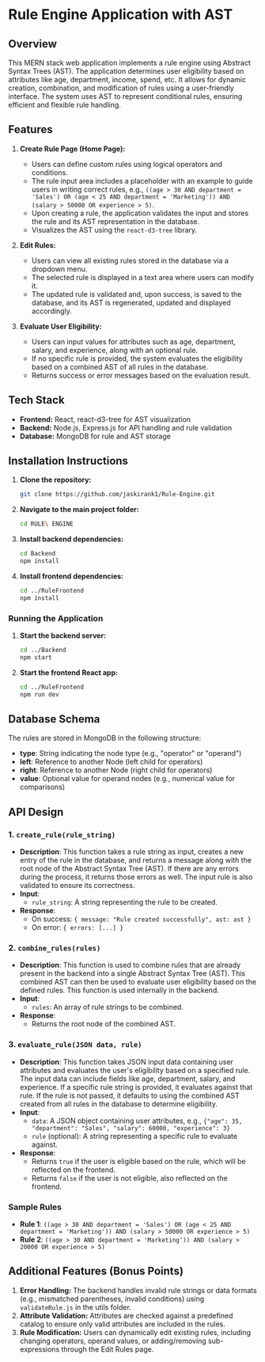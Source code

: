 # Rule Engine Application with AST

## Overview
This MERN stack web application implements a rule engine using Abstract Syntax Trees (AST). The application determines user eligibility based on attributes like age, department, income, spend, etc. It allows for dynamic creation, combination, and modification of rules using a user-friendly interface. The system uses AST to represent conditional rules, ensuring efficient and flexible rule handling.

## Features
1. **Create Rule Page (Home Page):**
   - Users can define custom rules using logical operators and conditions.
   - The rule input area includes a placeholder with an example to guide users in writing correct rules, e.g., 
     `((age > 30 AND department = 'Sales') OR (age < 25 AND department = 'Marketing')) AND (salary > 50000 OR experience > 5)`.
   - Upon creating a rule, the application validates the input and stores the rule and its AST representation in the database.
   - Visualizes the AST using the `react-d3-tree` library.

2. **Edit Rules:**
   - Users can view all existing rules stored in the database via a dropdown menu.
   - The selected rule is displayed in a text area where users can modify it.
   - The updated rule is validated and, upon success, is saved to the database, and its AST is regenerated, updated and displayed  accordingly.

3. **Evaluate User Eligibility:**
   - Users can input values for attributes such as age, department, salary, and experience, along with an optional rule.
   - If no specific rule is provided, the system evaluates the eligibility based on a combined AST of all rules in the database.
   - Returns success or error messages based on the evaluation result.

## Tech Stack
- **Frontend:** React, react-d3-tree for AST visualization
- **Backend:** Node.js, Express.js for API handling and rule validation
- **Database:** MongoDB for rule and AST storage

## Installation Instructions
1. **Clone the repository:**
   ```bash
   git clone https://github.com/jaskirank1/Rule-Engine.git
   ```
2. **Navigate to the main project folder:**
   ```bash
   cd RULE\ ENGINE
   ```
3. **Install backend dependencies:**
   ```bash
   cd Backend
   npm install
   ```
4. **Install frontend dependencies:**
   ```bash
   cd ../RuleFrontend
   npm install
   ```

### Running the Application
1. **Start the backend server:**
   ```bash
   cd ../Backend
   npm start
   ```
2. **Start the frontend React app:**
   ```bash
   cd ../RuleFrontend
   npm run dev
   ```

## Database Schema
The rules are stored in MongoDB in the following structure:
- **type**: String indicating the node type (e.g., "operator" or "operand")
- **left**: Reference to another Node (left child for operators)
- **right**: Reference to another Node (right child for operators)
- **value**: Optional value for operand nodes (e.g., numerical value for comparisons)

## API Design

### 1. `create_rule(rule_string)`
- **Description**: This function takes a rule string as input, creates a new entry of the rule in the database, and returns a message along with the root node of the Abstract Syntax Tree (AST). If there are any errors during the process, it returns those errors as well. The input rule is also validated to ensure its correctness.
- **Input**: 
  - `rule_string`: A string representing the rule to be created.
- **Response**: 
  - On success: `{ message: "Rule created successfully", ast: ast }`
  - On error: `{ errors: [...] }`

### 2. `combine_rules(rules)`
- **Description**: This function is used to combine rules that are already present in the backend into a single Abstract Syntax Tree (AST). This combined AST can then be used to evaluate user eligibility based on the defined rules. This function is used internally in the backend.
- **Input**: 
  - `rules`: An array of rule strings to be combined.
- **Response**: 
  - Returns the root node of the combined AST.

### 3. `evaluate_rule(JSON data, rule)`
- **Description**: This function takes JSON input data containing user attributes and evaluates the user's eligibility based on a specified rule. The input data can include fields like age, department, salary, and experience. If a specific rule string is provided, it evaluates against that rule. If the rule is not passed, it defaults to using the combined AST created from all rules in the database to determine eligibility.
- **Input**:
  - `data`: A JSON object containing user attributes, e.g., `{"age": 35, "department": "Sales", "salary": 60000, "experience": 3}`
  - `rule` (optional): A string representing a specific rule to evaluate against.
- **Response**: 
  - Returns `true` if the user is eligible based on the rule, which will be reflected on the frontend. 
  - Returns `false` if the user is not eligible, also reflected on the frontend.

### Sample Rules
- **Rule 1**: `((age > 30 AND department = 'Sales') OR (age < 25 AND department = 'Marketing')) AND (salary > 50000 OR experience > 5)`
- **Rule 2**: `((age > 30 AND department = 'Marketing')) AND (salary > 20000 OR experience > 5)`

## Additional Features (Bonus Points)
1. **Error Handling:** The backend handles invalid rule strings or data formats (e.g., mismatched parentheses, invalid conditions) using `validateRule.js` in the utils folder.
2. **Attribute Validation:** Attributes are checked against a predefined catalog to ensure only valid attributes are included in the rules.
3. **Rule Modification:** Users can dynamically edit existing rules, including changing operators, operand values, or adding/removing sub-expressions through the Edit Rules page.
